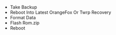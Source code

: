 - Take Backup
- Reboot Into Latest OrangeFox Or Twrp Recovery
- Format Data
- Flash Rom.zip
- Reboot


